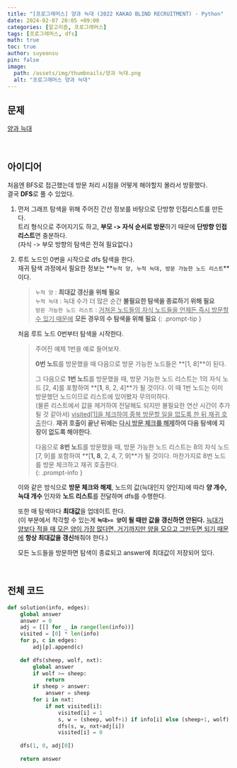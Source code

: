 ```yaml
---
title: "[프로그래머스] 양과 늑대 (2022 KAKAO BLIND RECRUITMENT) - Python"
date: 2024-02-07 20:05 +09:00
categories: [알고리즘, 프로그래머스]
tags: [프로그래머스, dfs]
math: true
toc: true
author: suyeonsu
pin: false
image:
  path: /assets/img/thumbnails/양과 늑대.png
  alt: "프로그래머스 양과 늑대"
---
```


## 문제

[양과 늑대](https://school.programmers.co.kr/learn/courses/30/lessons/92343)

<br>

## 아이디어

처음엔 BFS로 접근했는데 방문 처리 시점을 어떻게 해야할지 몰라서 방황했다.  
결국 **DFS**로 풀 수 있었다.  

1. 먼저 그래프 탐색을 위해 주어진 간선 정보를 바탕으로 단방향 인접리스트를 만든다.  
트리 형식으로 주어지기도 하고, **부모 -> 자식 순서로 방문**하기 때문에 **단방향 인접리스트**면 충분하다.  
(자식 -> 부모 방향의 탐색은 전혀 필요없다.)


2. 루트 노드인 0번을 시작으로 dfs 탐색을 한다.  
    재귀 탐색 과정에서 필요한 정보는 **`누적 양, 누적 늑대, 방문 가능한 노드 리스트`**이다.  
    >`누적 양` : **최대값 갱신을 위해 필요**  
    `누적 늑대` : 늑대 수가 더 많은 순간 **불필요한 탐색을 종료하기 위해 필요**  
    `방문 가능한 노드 리스트` : <u>거쳐온 노드들의 자식 노드들을 언제든 즉시 방문할 수 있기 때문에</u> **모든 경우의 수 탐색을 위해 필요**
    {: .prompt-tip }

    처음 루트 노드 0번부터 탐색을 시작한다.  

    > 주어진 예제 1번을 예로 들어보자.  
    >
    > **0번 노드**를 방문했을 때 다음으로 방문 가능한 노드들은 **[1, 8]**이 된다.  
    >
    > 그 다음으로 **1번 노드**를 방문했을 때, 방문 가능한 노드 리스트는 1의 자식 노드 [2, 4]를 포함하여 **[**1**, 8, 2, 4]**가 될 것이다. 이 때 1번 노드는 이미 방문했던 노드이므로 리스트에 있어봤자 무의미하다.  
    > (물론 리스트에서 값을 제거하여 전달해도 되지만 불필요한 연산 시간이 추가될 것 같아서) <u>visited[1]을 체크하여 중복 방문할 일을 없도록 한 뒤 재귀 호출</u>한다. **재귀 호출이 끝난 뒤에는 <u>다시 방문 체크를 해제</u>하여 다음 탐색에 지장이 없도록 해야한다.**  
    >
    > 다음으로 **8번 노드**를 방문했을 때, 방문 가능한 노드 리스트는 8의 자식 노드 [7, 9]를 포함하여 **[**1, 8**, 2, 4, 7, 9]**가 될 것이다. 마찬가지로 8번 노드를 방문 체크하고 재귀 호출한다.  
    {: .prompt-info }

    이와 같은 방식으로 **방문 체크와 해제**, 노드의 값(늑대인지 양인지)에 따라 **양 개수, 늑대 개수** 인자와 **노드 리스트**를 전달하며 dfs를 수행한다.  

    또한 매 탐색마다 **최대값**을 업데이트 한다.  
    (이 부분에서 착각할 수 있는게 **`늑대>= 양`이 될 때만 값을 갱신하면 안된다.** <u>늑대가 양보다 적을 때 모은 양이 가장 많다면, 거기까지만 양을 모으고 그만두면 되기 때문에</u> **항상 최대값을 갱신**해줘야 한다.)

    모든 노드들을 방문하면 탐색이 종료되고 answer에 최대값이 저장되어 있다.

<br>

## 전체 코드

```py
def solution(info, edges):
    global answer
    answer = 0
    adj = [[] for _ in range(len(info))]
    visited = [0] * len(info)
    for p, c in edges:
        adj[p].append(c)
            
    def dfs(sheep, wolf, nxt):
        global answer
        if wolf >= sheep:
            return
        if sheep > answer:
            answer = sheep
        for i in nxt:
            if not visited[i]:
                visited[i] = 1
                s, w = (sheep, wolf+1) if info[i] else (sheep+1, wolf)
                dfs(s, w, nxt+adj[i])
                visited[i] = 0
                
    dfs(1, 0, adj[0])
                
    return answer
```
